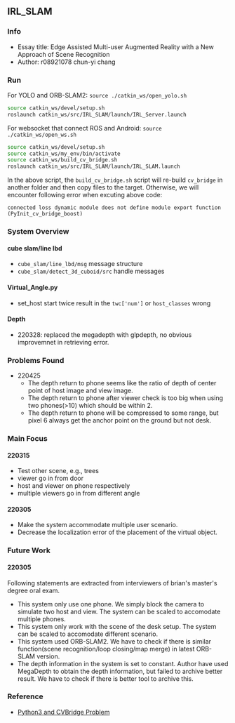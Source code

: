 ## IRL_SLAM
### Info
+ Essay title:
Edge Assisted Multi-user Augmented Reality with a New Approach of Scene Recognition
+ Author:
r08921078 chun-yi chang
### Run
For YOLO and ORB-SLAM2: `
source ./catkin_ws/open_yolo.sh
`
```bash
source catkin_ws/devel/setup.sh
roslaunch catkin_ws/src/IRL_SLAM/launch/IRL_Server.launch
```
For websocket that connect ROS and Android: `
source ./catkin_ws/open_ws.sh
`
```bash
source catkin_ws/devel/setup.sh
source catkin_ws/my_env/bin/activate
source catkin_ws/build_cv_bridge.sh
roslaunch catkin_ws/src/IRL_SLAM/launch/IRL_SLAM.launch
```
In the above script, the `build_cv_bridge.sh` script will re-build `cv_bridge` in another folder and then copy files to the target. Otherwise, we will encounter following error when excuting above code:
```
connected loss dynamic module does not define module export function (PyInit_cv_bridge_boost)
```
### System Overview

#### cube slam/line lbd
+ `cube_slam/line_lbd/msg` message structure
+ `cube_slam/detect_3d_cuboid/src` handle messages

#### Virtual_Angle.py
+ set_host start twice result in the `twc['num']` or `host_classes` wrong

#### Depth
+ 220328: replaced the megadepth with glpdepth, no obvious improvemnet in retrieving error.

### Problems Found
+ 220425
    + The depth return to phone seems like the ratio of depth of center point of host image and view image.
    + The depth return to phone after viewer check is too big when using two phones(>10) which should be within 2.
    + The depth return to phone will be compressed to some range, but pixel 6 always get the anchor point on the ground but not desk.

### Main Focus
#### 220315
+ Test other scene, e.g., trees
+ viewer go in from door
+ host and viewer on phone respectively
+ multiple viewers go in from different angle
#### 220305
+ Make the system accommodate multiple user scenario.
+ Decrease the localization error of the placement of the virtual object.

### Future Work
#### 220305
Following statements are extracted from interviewers of brian's master's degree oral exam.
+ This system only use one phone. We simply block the camera to simulate two host and view. The system can be scaled to accomodate multiple phones.
+ This system only work with the scene of the desk setup. The system can be scaled to accomodate different scenario.
+ This system used ORB-SLAM2. We have to check if there is similar function(scene recognition/loop closing/map merge) in latest ORB-SLAM version.
+ The depth information in the system is set to constant. Author have used MegaDepth to obtain the depth information, but failed to archive better result. We have to check if there is better tool to archive this.
### Reference
+ [Python3 and CVBridge Problem](https://blog.csdn.net/qq_33445388/article/details/116034290)